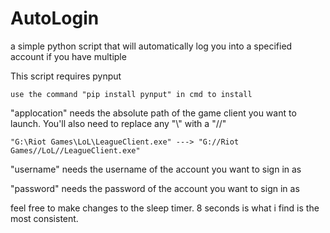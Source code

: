 # AutoLogin
a simple python script that will automatically log you into a specified account if you have multiple


This script requires pynput 

	use the command "pip install pynput" in cmd to install 

"applocation" needs the absolute path of the game client you want to launch. You'll also need to replace any "\\" with a "//"
	
	"G:\Riot Games\LoL\LeagueClient.exe" ---> "G://Riot Games//LoL//LeagueClient.exe"


"username" needs the username of the account you want to sign in as

"password" needs the password of the account you want to sign in as


feel free to make changes to the sleep timer. 8 seconds is what i find is the most consistent.
